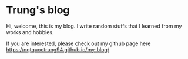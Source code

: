 # Trung's blog

Hi, welcome, this is my blog. I write random stuffs that I learned from my works and hobbies.

If you are interested, please check out my github page here https://nqtquoctrung94.github.io/my-blog/